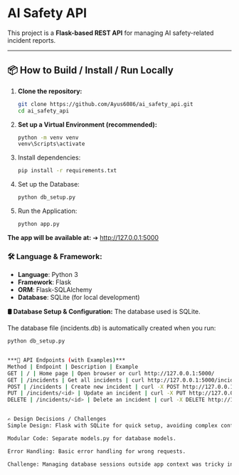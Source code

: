 # AI Safety API

This project is a **Flask-based REST API** for managing AI safety-related incident reports.

---

## 📦 How to Build / Install / Run Locally

1. **Clone the repository:**
   ```bash
   git clone https://github.com/Ayus6086/ai_safety_api.git
   cd ai_safety_api

2. **Set up a Virtual Environment (recommended):**
   ```bash
   python -m venv venv
   venv\Scripts\activate

4. Install dependencies:
   ```bash
   pip install -r requirements.txt

5. Set up the Database:
   ```bash
   python db_setup.py

6. Run the Application:
   ```bash
   python app.py

**The app will be available at:**
➔ http://127.0.0.1:5000

### 🛠 Language & Framework:
- **Language**: Python 3
- **Framework**: Flask
- **ORM**: Flask-SQLAlchemy
- **Database**: SQLite (for local development)


**🛢️ Database Setup & Configuration:**
The database used is SQLite.

The database file (incidents.db) is automatically created when you run:
   ```bash
   python db_setup.py


***📡 API Endpoints (with Examples)***
Method | Endpoint | Description | Example
GET | / | Home page | Open browser or curl http://127.0.0.1:5000/
GET | /incidents | Get all incidents | curl http://127.0.0.1:5000/incidents
POST | /incidents | Create new incident | curl -X POST http://127.0.0.1:5000/incidents -H "Content-Type: application/json" -d "{\"title\": \"Test\", \"description\": \"Test description\", \"severity\": \"High\"}"
PUT | /incidents/<id> | Update an incident | curl -X PUT http://127.0.0.1:5000/incidents/1 -H "Content-Type: application/json" -d "{\"title\": \"Updated Title\"}"
DELETE | /incidents/<id> | Delete an incident | curl -X DELETE http://127.0.0.1:5000/incidents/1


✍️ Design Decisions / Challenges
Simple Design: Flask with SQLite for quick setup, avoiding complex configuration.

Modular Code: Separate models.py for database models.

Error Handling: Basic error handling for wrong requests.

Challenge: Managing database sessions outside app context was tricky initially.
